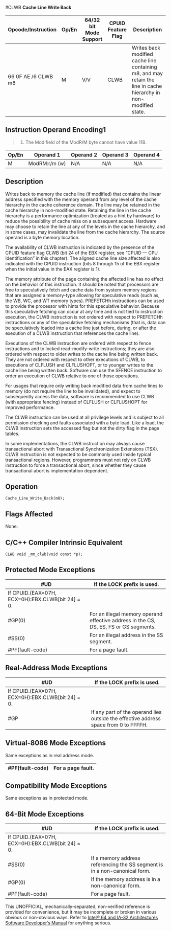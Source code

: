 #CLWB
**Cache Line Write Back**

| Opcode/Instruction  | Op/En | 64/32 bit Mode Support | CPUID Feature Flag | Description                                                                                                      |
| ------------------- | ----- | ---------------------- | ------------------ | ---------------------------------------------------------------------------------------------------------------- |
| 66 0F AE /6 CLWB m8 | M     | V/V                    | CLWB               | Writes back modified cache line containing m8, and may retain the line in cache hierarchy in non-modified state. |

## Instruction Operand Encoding1

> 1. The Mod field of the ModR/M byte cannot have value 11B.

| Op/En | Operand 1     | Operand 2 | Operand 3 | Operand 4 |
| ----- | ------------- | --------- | --------- | --------- |
| M     | ModRM:r/m (w) | N/A       | N/A       | N/A       |

## Description

Writes back to memory the cache line (if modified) that contains the linear address specified with the memory operand from any level of the cache hierarchy in the cache coherence domain. The line may be retained in the cache hierarchy in non-modified state. Retaining the line in the cache hierarchy is a performance optimization (treated as a hint by hardware) to reduce the possibility of cache miss on a subsequent access. Hardware may choose to retain the line at any of the levels in the cache hierarchy, and in some cases, may invalidate the line from the cache hierarchy. The source operand is a byte memory location.

The availability of CLWB instruction is indicated by the presence of the CPUID feature flag CLWB (bit 24 of the EBX register, see “CPUID — CPU Identification” in this chapter). The aligned cache line size affected is also indicated with the CPUID instruction (bits 8 through 15 of the EBX register when the initial value in the EAX register is 1).

The memory attribute of the page containing the affected line has no effect on the behavior of this instruction. It should be noted that processors are free to speculatively fetch and cache data from system memory regions that are assigned a memory-type allowing for speculative reads (such as, the WB, WC, and WT memory types). PREFETCHh instructions can be used to provide the processor with hints for this speculative behavior. Because this speculative fetching can occur at any time and is not tied to instruction execution, the CLWB instruction is not ordered with respect to PREFETCHh instructions or any of the speculative fetching mechanisms (that is, data can be speculatively loaded into a cache line just before, during, or after the execution of a CLWB instruction that references the cache line).

Executions of the CLWB instruction are ordered with respect to fence instructions and to locked read-modify-write instructions; they are also ordered with respect to older writes to the cache line being written back. They are not ordered with respect to other executions of CLWB, to executions of CLFLUSH and CLFLUSHOPT, or to younger writes to the cache line being written back. Software can use the SFENCE instruction to order an execution of CLWB relative to one of those operations.

For usages that require only writing back modified data from cache lines to memory (do not require the line to be invalidated), and expect to subsequently access the data, software is recommended to use CLWB (with appropriate fencing) instead of CLFLUSH or CLFLUSHOPT for improved performance.

The CLWB instruction can be used at all privilege levels and is subject to all permission checking and faults associated with a byte load. Like a load, the CLWB instruction sets the accessed flag but not the dirty flag in the page tables.

In some implementations, the CLWB instruction may always cause transactional abort with Transactional Synchronization Extensions (TSX). CLWB instruction is not expected to be commonly used inside typical transactional regions. However, programmers must not rely on CLWB instruction to force a transactional abort, since whether they cause transactional abort is implementation dependent.

## Operation

```
Cache_Line_Write_Back(m8);

```

## Flags Affected

None.

## C/C++ Compiler Intrinsic Equivalent

```
CLWB void _mm_clwb(void const *p);

```

## Protected Mode Exceptions

| #​​​UD                                           | If the LOCK prefix is used.                                                           |
| ------------------------------------------------ | ------------------------------------------------------------------------------------- |
| If CPUID.(EAX=07H, ECX=0H):EBX.CLWB[bit 24] = 0. |
| \#​​​​GP(0)                                      | For an illegal memory operand effective address in the CS, DS, ES, FS or GS segments. |
| \#​​​​​SS(0)                                     | For an illegal address in the SS segment.                                             |
| \#​PF(fault-code)                                | For a page fault.                                                                     |

## Real-Address Mode Exceptions

| #​​​UD                                           | If the LOCK prefix is used.                                                          |
| ------------------------------------------------ | ------------------------------------------------------------------------------------ |
| If CPUID.(EAX=07H, ECX=0H):EBX.CLWB[bit 24] = 0. |
| \#​​​​GP                                         | If any part of the operand lies outside the effective address space from 0 to FFFFH. |

## Virtual-8086 Mode Exceptions

Same exceptions as in real address mode.

| \#​PF(fault-code) | For a page fault. |
| ----------------- | ----------------- |

## Compatibility Mode Exceptions

Same exceptions as in protected mode.

## 64-Bit Mode Exceptions

| #​​​UD                                           | If the LOCK prefix is used.                                                |
| ------------------------------------------------ | -------------------------------------------------------------------------- |
| If CPUID.(EAX=07H, ECX=0H):EBX.CLWB[bit 24] = 0. |
| \#​​​​​SS(0)                                     | If a memory address referencing the SS segment is in a non-canonical form. |
| \#​​​​GP(0)                                      | If the memory address is in a non-canonical form.                          |
| \#​PF(fault-code)                                | For a page fault.                                                          |

This UNOFFICIAL, mechanically-separated, non-verified reference is provided for convenience, but it may be
incomplete or broken in various obvious or non-obvious
ways. Refer to [Intel® 64 and IA-32 Architectures Software Developer’s Manual](https://software.intel.com/en-us/download/intel-64-and-ia-32-architectures-sdm-combined-volumes-1-2a-2b-2c-2d-3a-3b-3c-3d-and-4) for anything serious.
